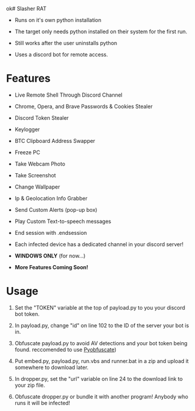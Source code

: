 ok# Slasher RAT

- Runs on it's own python installation

- The target only needs python installed on their system for the first run. 

- Still works after the user uninstalls python

- Uses a discord bot for remote access.

# Features
- Live Remote Shell Through Discord Channel
- Chrome, Opera, and Brave Passwords & Cookies Stealer
- Discord Token Stealer
- Keylogger
- BTC Clipboard Address Swapper
- Freeze PC 
- Take Webcam Photo
- Take Screenshot
- Change Wallpaper
- Ip & Geolocation Info Grabber
- Send Custom Alerts (pop-up box)
- Play Custom Text-to-speech messages
- End session with .endsession
  
- Each infected device has a dedicated channel in your discord server!
- **WINDOWS ONLY** (for now...)
  
- **More Features Coming Soon!**
  
# Usage

1. Set the "TOKEN" variable at the top of payload.py to you your discord bot token.

2. In payload.py, change "id" on line 102 to the ID of the server your bot is in.

3. Obfuscate payload.py to avoid AV detections and your bot token being found. reccomended to use [Pyobfuscate](https://pyobfuscate.com))

4. Put embed.py, payload.py, run.vbs and runner.bat in a zip and upload it somewhere to download later.
   
5. In dropper.py, set the "url" variable on line 24 to the download link to your zip file.

6. Obfuscate dropper.py or bundle it with another program! Anybody who runs it will be infected! 
